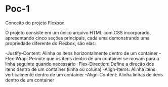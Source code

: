 # Poc-1

Conceito do projeto Flexbox

O projeto consiste em um único arquivo HTML com CSS incorporado, apresentando cinco seções principais, cada uma demonstrando uma propriedade diferente do Flexbox, são elas:

-Justify-Content: Alinha os itens horizontalmente dentro de um container
-Flex-Wrap: Permite que os itens dentro de um container se movam para a linha seguinte quando necessário
-Flex-Direction: Define a direção dos itens dentro de um container (linha ou coluna)
-Align-Items: Alinha itens verticalmente dentro de um container
-Align-Content: Alinha linhas de itens dentro de um container
